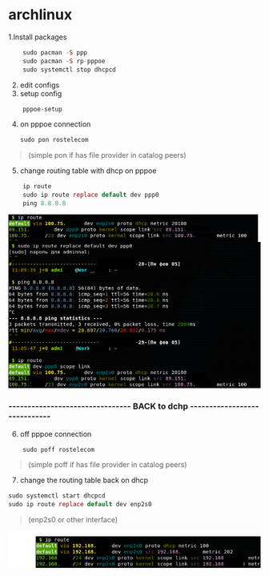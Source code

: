 archlinux
==========
1.Install packages
```php
    sudo pacman -S ppp
    sudo pacman -S rp-pppoe
    sudo systemctl stop dhcpcd
```
2.	edit configs
3. setup config
```bash
    pppoe-setup
```
4. on pppoe connection
    ```php
    sudo pon rostelecom
    ```
>(simple pon if has file provider in catalog peers)

5. change routing table with dhcp on pppoe
```php
    ip route
    sudo ip route replace default dev ppp0
    ping 8.8.8.8
```
![](https://github.com/sanekmihailow/My_guide_instructions/blob/master/images/pppoe%20setup.png "")
### -------------------------------- BACK to dchp -----------------------------
6. off pppoe connection
```php    
    sudo poff rostelecom
```
>(simple poff if has file provider in catalog peers)

7. change the routing table back on dhcp
```php
sudo systemctl start dhcpcd
sudo ip route replace default dev enp2s0 
```
>(enp2s0 or other interface)

![](https://github.com/sanekmihailow/My_guide_instructions/blob/master/images/%D0%92%D1%8B%D0%B4%D0%B5%D0%BB%D0%B5%D0%BD%D0%B8%D0%B5_005.png "")
